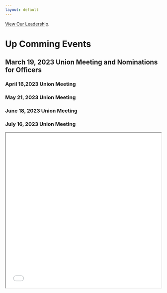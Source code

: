 ```yaml
---
layout: default
---
```


[View Our Leadership](./Our-Leadership.html).







# Up Comming Events 


## March 19, 2023 Union Meeting and Nominations for Officers 



### April 16,2023 Union Meeting 



### May 21, 2023 Union Meeting 



### June 18, 2023 Union Meeting



### July 16, 2023 Union Meeting 


<iframe src="Ithaca-map.html" height="500" width="500"></iframe>
